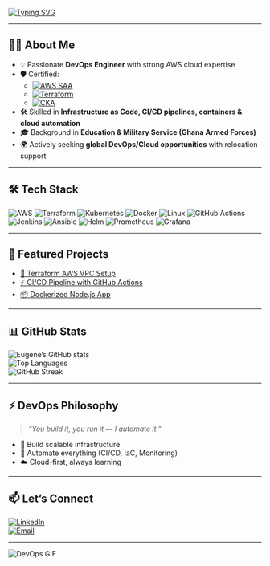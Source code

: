 <!-- Profile README for Eugene Kofi -->

<!-- Typing Animation Banner -->
[![Typing SVG](https://readme-typing-svg.herokuapp.com?color=00FF00&size=24&center=true&vCenter=true&width=1000&lines=👋+Hi%2C+I'm+Eugene+Kofi;🚀+DevOps+Engineer+%7C+AWS+%7C+Terraform+%7C+Kubernetes;☁️+Cloud+%7C+IaC+%7C+CI%2FCD+%7C+Automation;🎯+Always+Learning+%26+Building)](https://git.io/typing-svg)

---

## 👨‍💻 About Me  
- 💡 Passionate **DevOps Engineer** with strong AWS cloud expertise  
- 🛡️ Certified:  
  - [![AWS SAA](https://img.shields.io/badge/AWS_Solutions_Architect_Associate-232F3E?style=for-the-badge&logo=amazonaws&logoColor=white)](https://www.credly.com/badges/4b1e8e9e-215f-4d6b-a027-1f2b7304ecff/public_url)  
  - [![Terraform](https://img.shields.io/badge/Terraform_Associate-623CE4?style=for-the-badge&logo=terraform&logoColor=white)](https://www.credly.com/badges/4a2c3b19-bd68-41c3-961b-465a5b2ed55e/public_url)  
  - [![CKA](https://img.shields.io/badge/Certified_Kubernetes_Administrator-326CE5?style=for-the-badge&logo=kubernetes&logoColor=white)](https://www.credly.com/badges/0fb45ef8-6587-4854-b88c-5b8686cebfbb/public_url)  
- 🛠️ Skilled in **Infrastructure as Code, CI/CD pipelines, containers & cloud automation**  
- 🎓 Background in **Education & Military Service (Ghana Armed Forces)**  
- 🌍 Actively seeking **global DevOps/Cloud opportunities** with relocation support  

---

## 🛠️ Tech Stack  
![AWS](https://img.shields.io/badge/AWS-232F3E?style=for-the-badge&logo=amazonaws&logoColor=white)
![Terraform](https://img.shields.io/badge/Terraform-623CE4?style=for-the-badge&logo=terraform&logoColor=white)
![Kubernetes](https://img.shields.io/badge/Kubernetes-326CE5?style=for-the-badge&logo=kubernetes&logoColor=white)
![Docker](https://img.shields.io/badge/Docker-2496ED?style=for-the-badge&logo=docker&logoColor=white)
![Linux](https://img.shields.io/badge/Linux-FCC624?style=for-the-badge&logo=linux&logoColor=black)
![GitHub Actions](https://img.shields.io/badge/GitHub_Actions-2088FF?style=for-the-badge&logo=githubactions&logoColor=white)
![Jenkins](https://img.shields.io/badge/Jenkins-D24939?style=for-the-badge&logo=jenkins&logoColor=white)
![Ansible](https://img.shields.io/badge/Ansible-EE0000?style=for-the-badge&logo=ansible&logoColor=white)
![Helm](https://img.shields.io/badge/Helm-0F1689?style=for-the-badge&logo=helm&logoColor=white)
![Prometheus](https://img.shields.io/badge/Prometheus-E6522C?style=for-the-badge&logo=prometheus&logoColor=white)
![Grafana](https://img.shields.io/badge/Grafana-F46800?style=for-the-badge&logo=grafana&logoColor=white)

---

## 🌟 Featured Projects  
- [🚀 Terraform AWS VPC Setup](https://github.com/eugenekofi/terraform-aws-vpc)  
- [⚡ CI/CD Pipeline with GitHub Actions](https://github.com/eugenekofi/cicd-pipeline)  
- [📦 Dockerized Node.js App](https://github.com/eugenekofi/docker-node-app)  

---

## 📊 GitHub Stats  
![Eugene’s GitHub stats](https://github-readme-stats.vercel.app/api?username=eugenekofi&show_icons=true&theme=tokyonight)  
![Top Languages](https://github-readme-stats.vercel.app/api/top-langs/?username=eugenekofi&layout=compact&theme=tokyonight)  
![GitHub Streak](https://streak-stats.demolab.com/?user=eugenekofi&theme=tokyonight)  

---

## ⚡ DevOps Philosophy  
> *“You build it, you run it — I automate it.”*  
- 🚀 Build scalable infrastructure  
- 🔄 Automate everything (CI/CD, IaC, Monitoring)  
- ☁️ Cloud-first, always learning  

---

## 📫 Let’s Connect  
[![LinkedIn](https://img.shields.io/badge/LinkedIn-blue?style=for-the-badge&logo=linkedin&logoColor=white)](https://www.linkedin.com/in/eugene-pomevor)  
[![Email](https://img.shields.io/badge/Email-D14836?style=for-the-badge&logo=gmail&logoColor=white)](mailto:pomevoreugene@gmail.com)  

---

![DevOps GIF](https://media.giphy.com/media/2ikwIgNrmPZICNmRyX/giphy.gif)







